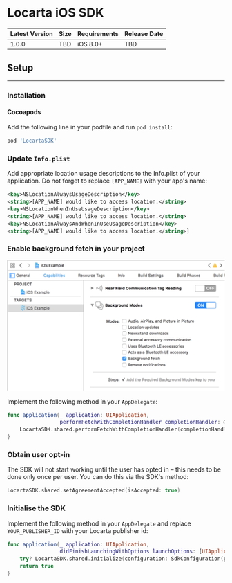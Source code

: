 # Locarta iOS SDK

| Latest Version | Size | Requirements | Release Date
| ------------- |  ------------- | -------------  | -------------
| 1.0.0 | TBD | iOS 8.0+ | TBD

## Setup
------

### Installation

#### Cocoapods

Add the following line in your podfile and run `pod install`:

```ruby
pod 'LocartaSDK'
```

### Update `Info.plist`

Add appropriate location usage descriptions to the Info.plist of your application. Do not forget to replace `[APP_NAME]` with your app's name:

```xml
<key>NSLocationAlwaysUsageDescription</key>
<string>[APP_NAME] would like to access location.</string>
<key>NSLocationWhenInUseUsageDescription</key>
<string>[APP_NAME] would like to access location.</string>
<key>NSLocationAlwaysAndWhenInUseUsageDescription</key>
<string>[APP_NAME] would like to access location.</string>]
```

### Enable background fetch in your project

![Background fetch](images/BackgroundFetch-Cabability.png)

Implement the following method in your `AppDelegate`:

```swift
func application(_ application: UIApplication,
                 performFetchWithCompletionHandler completionHandler: @escaping (UIBackgroundFetchResult) -> Void) {
	LocartaSDK.shared.performFetchWithCompletionHandler(completionHandler)
}
```

### Obtain user opt-in

The SDK will not start working until the user has opted in – this needs to be done only once per user. You can do this via the SDK's method:

```swift
LocartaSDK.shared.setAgreementAccepted(isAccepted: true)
```

### Initialise the SDK

Implement the following method in your `AppDelegate` and replace `YOUR_PUBLISHER_ID` with your Locarta publisher id:

```swift
func application(_ application: UIApplication,
                 didFinishLaunchingWithOptions launchOptions: [UIApplicationLaunchOptionsKey: Any]?) -> Bool {
    try? LocartaSDK.shared.initialize(configuration: SdkConfiguration(publisherId: "YOUR_PUBLISHER_ID"))
    return true
}
```